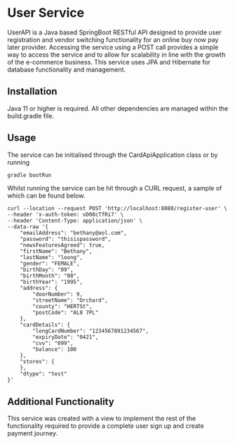 # User Service

UserAPI is a Java based SpringBoot RESTful API designed to provide user registration and vendor switching functionality for an online buy now pay later provider.
Accessing the service using a POST call provides a simple way to access the service and to allow for scalability in line with the growth of the e-commerce business.
This service uses JPA and Hibernate for database functionality and management. 


## Installation

Java 11 or higher is required. All other dependencies are managed within the build.gradle file.

## Usage

The service can be initialised through the CardApiApplication class or by running
```bash
gradle bootRun
```


Whilst running the service can be hit through a CURL request, a sample of which can be found below.

```
curl --location --request POST 'http://localhost:8080/register-user' \
--header 'x-auth-token: vD08cTfRi7' \
--header 'Content-Type: application/json' \
--data-raw '{
    "emailAddress": "bethany@aol.com",
    "password": "thisispassword",
    "newsFeaturesAgreed": true,
    "firstName": "Bethany",
    "lastName": "loong",
    "gender": "FEMALE",
    "birthDay": "09",
    "birthMonth": "08",
    "birthYear": "1995",
    "address": {
        "doorNumber": 9,
        "streetName": "Orchard",
        "county": "HERTSt",
        "postCode": "AL8 7PL"
    },
    "cardDetails": {
        "longCardNumber": "1234567891234567",
        "expiryDate": "0421",
        "cvv": "099",
        "balance": 100
    },
    "stores": {
    },
    "dtype": "test"
}'
```

## Additional Functionality

This service was created with a view to implement the rest of the functionality required to provide a complete user sign up and create payment journey. 